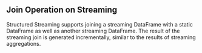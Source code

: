 ## Join Operation on Streaming
Structured Streaming supports joining a streaming DataFrame with a static DataFrame as well as another streaming DataFrame. The result of the streaming join is generated incrementally, similar to the results of streaming aggregations.


<!--stackedit_data:
eyJoaXN0b3J5IjpbLTE2NzY4ODEzNiwzNjA0ODA2ODAsMTAxOD
EwMDIxMywxNTYyNzc1NTY3LDU0NTExNjMyMywxNjkzMzg5NjU5
LC0zNTkxNDUzNTksNDc2NDM1MDQ3LC0xMTc1NTM2ODc5LDYyOT
gwMjc3Myw2MjQ2MjAyMTAsMTE5OTMxNDU2MiwtMTI5NTQwMTQ2
OCw0MzI3Njk3NDcsNTUxMjQ2NjYsNDQ5NzQyOCw3OTk3MzkxNz
IsLTIzNDM4OTQwLC0yMDgyOTUzMjQwLDg5MzE5MDgyOV19
-->